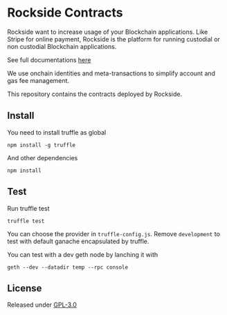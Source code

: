 # Rockside Contracts

Rockside want to increase usage of your Blockchain applications. Like Stripe for online payment, Rockside is the platform for running custodial or non custodial Blockchain applications.

See full documentations [here](http://docs.rockside.io)

We use onchain identities and meta-transactions to simplify account and gas fee management.

This repository contains the contracts deployed by Rockside.

## Install

You need to install truffle as global

```
npm install -g truffle
```

And other dependencies

```
npm install
```

## Test

Run truffle test

```
truffle test
```

You can choose the provider in `truffle-config.js`. Remove `development` to test with default ganache encapsulated by truffle.

You can test with a dev geth node by lanching it with

```
geth --dev --datadir temp --rpc console
```


## License

Released under [GPL-3.0](LICENSE)
